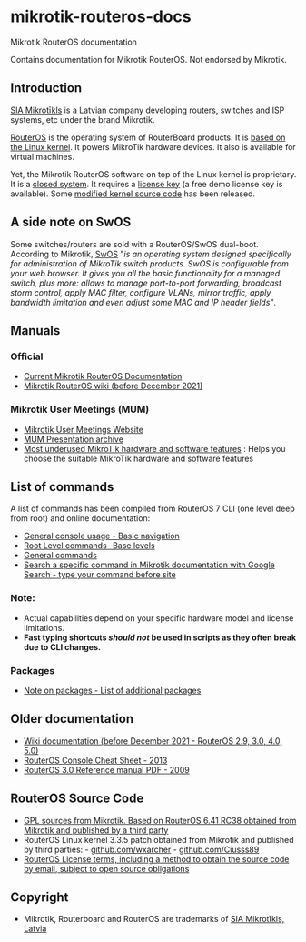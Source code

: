 # mikrotik-routeros-docs
Mikrotik RouterOS documentation

Contains documentation for Mikrotik RouterOS. Not endorsed by Mikrotik.

## Introduction
[SIA Mikrotīkls](https://mikrotik.com/aboutus) is a Latvian company developing routers, switches and ISP systems, etc under the brand Mikrotik.

[RouterOS](https://mikrotik.com/software) is the operating system of RouterBoard products. It is [based on the Linux kernel](https://help.mikrotik.com/docs/display/ROS/Getting+started). It powers MikroTik hardware devices. It also is available for virtual machines.

Yet, the Mikrotik RouterOS software on top of the Linux kernel is proprietary. It is a [closed system](packages.md). It requires a [license key](https://help.mikrotik.com/docs/display/ROS/RouterOS+license+keys) (a free demo license key is available). Some [modified kernel source code](#routeros-source-code) has been released.

## A side note on SwOS

Some switches/routers are sold with a RouterOS/SwOS dual-boot. According to Mikrotik, [SwOS](https://help.mikrotik.com/docs/display/SWOS/SwOS) "*is an operating system designed specifically for administration of MikroTik switch products. SwOS is configurable from your web browser. It gives you all the basic functionality for a managed switch, plus more: allows to manage port-to-port forwarding, broadcast storm control, apply MAC filter, configure VLANs, mirror traffic, apply bandwidth limitation and even adjust some MAC and IP header fields"*.

## Manuals

### Official
- [Current Mikrotik RouterOS Documentation](https://help.mikrotik.com/docs/)
- [Mikrotik RouterOS wiki (before December 2021)](https://wiki.mikrotik.com/wiki/Main_Page)

### Mikrotik User Meetings (MUM)
- [Mikrotik User Meetings Website](https://mum.mikrotik.com/)
- [MUM Presentation archive](https://mum.mikrotik.com/archive)
- [Most underused MikroTik hardware and software features](mum/presentation_5143_1523360368.pdf) : Helps you choose the suitable MikroTik hardware and software features

## List of commands

A list of commands has been compiled from RouterOS 7 CLI (one level deep from root) and online documentation:

- [General console usage - Basic navigation](/commands/general-console.md)
- [Root Level commands- Base levels](/commands/root-level.md)
- [General commands](/commands/general-commands.md)
- [Search a specific command in Mikrotik documentation with Google Search - type your command before site](https://www.google.com/search?q=site%3Ahelp.mikrotik.com)

### Note:
- Actual capabilities depend on your specific hardware model and license limitations.
- **Fast typing shortcuts *should not* be used in scripts as they often break due to CLI changes.**

### Packages
- [Note on packages - List of additional packages](packages.md)

## Older documentation
- [Wiki documentation (before December 2021 - RouterOS 2.9, 3.0, 4.0, 5.0)](https://wiki.mikrotik.com/wiki/Main_Page)
- [RouterOS Console Cheat Sheet - 2013](older/routeros-cheat-sheet-v1.1.pdf)
- [RouterOS 3.0 Reference manual PDF - 2009](older/ros_3_0_reference_manual.pdf)

## RouterOS Source Code 
- [GPL sources from Mikrotik. Based on RouterOS 6.41 RC38 obtained from Mikrotik and published by a third party](https://github.com/robimarko/routeros-GPL)
- RouterOS Linux kernel 3.3.5 patch obtained from Mikrotik and published by third parties:
        - [github.com/wxarcher](https://github.com/wsxarcher/routeros-linux-patch/tree/master)
        - [github.com/Ciusss89](https://github.com/Ciusss89/routeros-linux-patch)
- [RouterOS License terms, including a method to obtain the source code by email, subject to open source obligations](https://mikrotik.com/downloadterms.html)

## Copyright
- Mikrotik, Routerboard and RouterOS are trademarks of [SIA Mikrotīkls, Latvia](https://www.mikrotik.com)